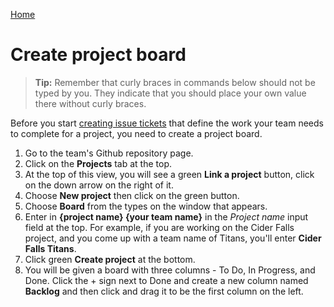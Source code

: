 [Home](./README.md)

# Create project board

> **Tip:** Remember that curly braces in commands below should not be typed by you. They indicate that you should place your own value there without curly braces.

Before you start [creating issue tickets](./TICKETS.md) that define the work your team needs to complete for a project, you need to create a project board.

1. Go to the team's Github repository page.
2. Click on the **Projects** tab at the top.
3. At the top of this view, you will see a green **Link a project** button, click on the down arrow on the right of it.
4. Choose **New project** then click on the green button.
5. Choose **Board** from the types on the window that appears.
6. Enter in **{project name} {your team name}** in the _Project name_ input field at the top. For example, if you are working on the Cider Falls project, and you come up with a team name of Titans, you'll enter **Cider Falls Titans**.
7. Click green **Create project** at the bottom.
8. You will be given a board with three columns - To Do, In Progress, and Done. Click the + sign next to Done and create a new column named **Backlog** and then click and drag it to be the first column on the left.